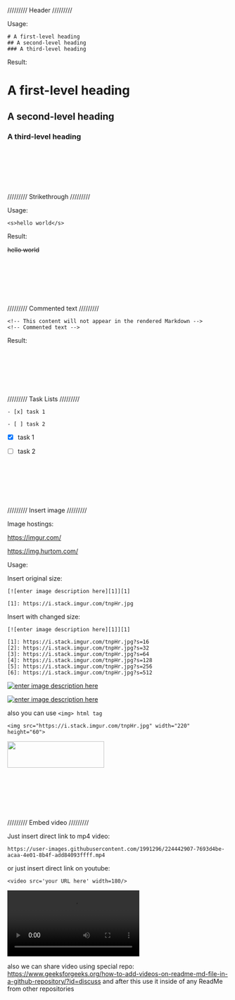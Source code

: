 ///////// Header /////////

Usage:

```
# A first-level heading
## A second-level heading
### A third-level heading
```

Result:

# A first-level heading
## A second-level heading
### A third-level heading





</br></br></br></br></br></br>///////// Strikethrough /////////

Usage:

```
<s>hello world</s>
```

Result:

<s>hello world</s>

</br></br></br></br></br></br>///////// Commented text /////////
```
<!-- This content will not appear in the rendered Markdown -->
<!-- Commented text -->
```
Result:
<!-- This content will not appear in the rendered Markdown -->


</br></br></br></br></br></br>///////// Task Lists /////////
```
- [x] task 1

- [ ] task 2
```

- [x] task 1

- [ ] task 2

</br></br></br></br></br></br>///////// Insert image /////////

Image hostings:

https://imgur.com/

https://img.hurtom.com/


Usage: 

Insert original size:

```
[![enter image description here][1]][1]

[1]: https://i.stack.imgur.com/tnpHr.jpg
```

Insert with changed size:

```
[![enter image description here][1]][1]

[1]: https://i.stack.imgur.com/tnpHr.jpg?s=16
[2]: https://i.stack.imgur.com/tnpHr.jpg?s=32
[3]: https://i.stack.imgur.com/tnpHr.jpg?s=64
[4]: https://i.stack.imgur.com/tnpHr.jpg?s=128
[5]: https://i.stack.imgur.com/tnpHr.jpg?s=256
[6]: https://i.stack.imgur.com/tnpHr.jpg?s=512
```

[![enter image description here][1]][1]

[![enter image description here][2]][2]

[1]: https://i.stack.imgur.com/tnpHr.jpg?s=64
[2]: https://i.stack.imgur.com/tnpHr.jpg?s=128


also you can use `<img> html tag`

```
<img src="https://i.stack.imgur.com/tnpHr.jpg" width="220" height="60">
```
<img src="https://i.stack.imgur.com/tnpHr.jpg" width="220" height="60">





</br></br></br></br></br></br>///////// Embed video /////////

Just insert direct link to mp4 video:

```
https://user-images.githubusercontent.com/1991296/224442907-7693d4be-acaa-4e01-8b4f-add84093ffff.mp4
```

or just insert direct link on youtube:

```
<video src='your URL here' width=180/>
```

<video src="https://drive.google.com/uc?export=download&id=1YBta3aHQGKrGPlgan5RLz-UZUqI7VwRg" type='video/mp4'></video>

also we can share video using special repo: https://www.geeksforgeeks.org/how-to-add-videos-on-readme-md-file-in-a-github-repository/?id=discuss 
and after this use it inside of any ReadMe from other repositories
